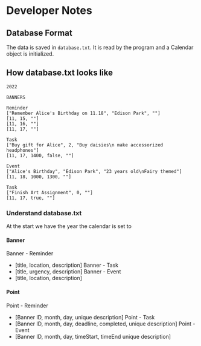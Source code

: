 # Developer Notes

## Database Format
The data is saved in ```database.txt```. It is read by the program and a Calendar object is initialized.

## How database.txt looks like
```
2022

BANNERS

Reminder
["Remember Alice's Birthday on 11.18", "Edison Park", ""]
[11, 15, ""]
[11, 16, ""]
[11, 17, ""]

Task
["Buy gift for Alice", 2, "Buy daisies\n make accessorized headphones"]
[11, 17, 1400, false, ""]

Event
["Alice's Birthday", "Edison Park", "23 years old\nFairy themed"]
[11, 18, 1000, 1300, ""]

Task
["Finish Art Assignment", 0, ""]
[11, 17, true, ""]

```

### Understand database.txt

At the start we have the year the calendar is set to

#### Banner

Banner - Reminder
- [title, location, description]
Banner - Task
- [title, urgency, description]
Banner - Event
- [title, location, description]

#### Point

Point - Reminder
- [Banner ID, month, day, unique description]
Point - Task
- [Banner ID, month, day, deadline, completed, unique description]
Point - Event
- [Banner ID, month, day, timeStart, timeEnd unique description]





